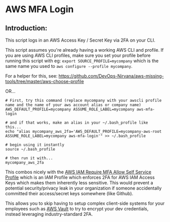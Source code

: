 # AWS MFA Login

## Introduction:
This script logs in an AWS Access Key / Secret Key via 2FA on your CLI.

This script assumes you're already having a working AWS CLI and profile.  If you are using AWS CLI profiles, make sure you set your profile before running this script with eg: `export SOURCE_PROFILE=mycompany` which is the same name you used to `aws configure --profile mycompany`.

For a helper for this, see: https://github.com/DevOps-Nirvana/aws-missing-tools/tree/master/aws-choose-profile

OR...

```
# First, try this command (replace mycompany with your awscli profile name and the name of your aws account alias or company name)
AWS_DEFAULT_PROFILE=mycompany ASSUME_ROLE_LABEL=mycompany aws-mfa-login

# and if that works, make an alias in your ~/.bash_profile like this...
echo "alias mycompany_aws_2fa='AWS_DEFAULT_PROFILE=mycompany-aws-root ASSUME_ROLE_LABEL=mycompany aws-mfa-login'" >> ~/.bash_profile

# begin using it instantly
source ~/.bash_profile

# then run it with...
mycompany_aws_2fa
```

This combos nicely with the [AWS IAM Require MFA Allow Self Service Profile](../aws-iam-require-mfa-allow-self-service) which is an IAM Profile which enforces 2FA for AWS IAM Access Keys which makes them inherently less sensitive.  This would prevent a potential security/privacy leak in your organization if someone accidentally committed their access/secret keys somewhere (like Github).

This allows you to skip having to setup complex client-side systems for your employees such as [AWS Vault](https://github.com/99designs/aws-vault) to try to encrypt your dev credentials, instead leveraging industry-standard 2FA.
